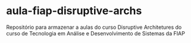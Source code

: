 # aula-fiap-disruptive-archs
Repositório para armazenar a aulas do curso Disruptive Architetures do curso de Tecnologia em Análise e Desenvolvimento de Sistemas da FIAP
